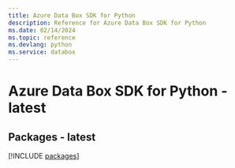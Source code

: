 ```yaml
---
title: Azure Data Box SDK for Python
description: Reference for Azure Data Box SDK for Python
ms.date: 02/14/2024
ms.topic: reference
ms.devlang: python
ms.service: databox
---
```

# Azure Data Box SDK for Python - latest
## Packages - latest
[!INCLUDE [packages](data-box-index.md)]